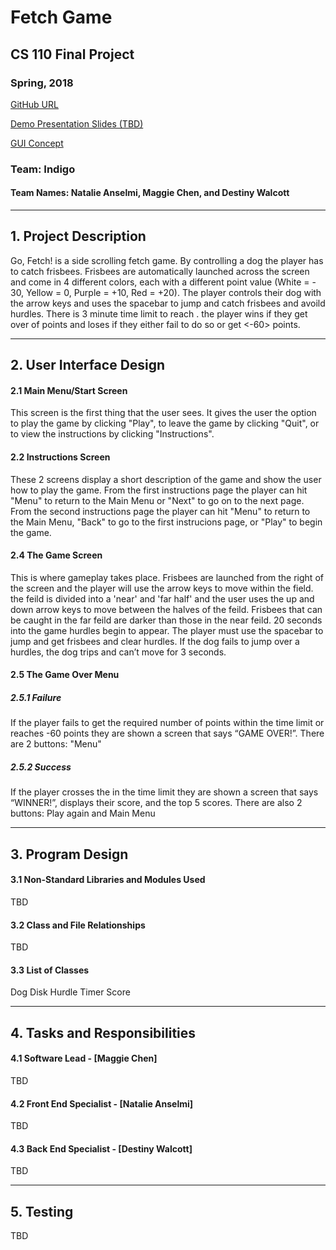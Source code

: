 # Fetch Game
## CS 110 Final Project
### Spring, 2018

[GitHub URL](https://github.com/binghamtonuniversity-cs110/final-project-spr18-indigo.git)

[Demo Presentation Slides (TBD)](#)

[GUI Concept](https://docs.google.com/presentation/d/1G4KUCHR8m9GNecY2GC9WtDUEP6b0_4xmQeJQMB2PxTA/edit?usp=sharing)

### Team: Indigo
#### Team Names: Natalie Anselmi, Maggie Chen, and Destiny Walcott

***

## 1. Project Description
Go, Fetch! is a side scrolling fetch game. By controlling a dog the player has to catch frisbees. Frisbees are automatically launched across the screen and come in 4 different colors, each with a different point value (White = - 30, Yellow = 0, Purple = +10, Red = +20). The player controls their dog with the arrow keys and uses the spacebar to jump and catch frisbees and avoild hurdles. There is 3 minute time limit to reach <a total number of points>. the player wins if they get over <that number> of points and loses if they either fail to do so or get <-60> points.

***    

## 2. User Interface Design  
#### 2.1 Main Menu/Start Screen
This screen is the first thing that the user sees. It gives the user the option to play the game by clicking "Play", to leave the game by clicking "Quit", or to view the instructions by clicking "Instructions".


#### 2.2 Instructions Screen
These 2 screens display a short description of the game and show the user how to play the game. From the first instructions page the player can hit "Menu" to return to the Main Menu or "Next" to go on to the next page. From the second instructions page the player can hit "Menu" to return to the Main Menu, "Back" to go to the first instrucions page, or "Play" to begin the game.


#### 2.4 The Game Screen
This is where gameplay takes place. Frisbees are launched from the right of the screen and the player will use the arrow keys to move within the field. the feild is divided into a 'near' and 'far half' and the user uses the up and down arrow keys to move between the halves of the feild. Frisbees that can be caught in the far feild are darker than those in the near feild. 20 seconds into the game hurdles begin to appear. The player must use the spacebar to jump and get frisbees and clear hurdles. If the dog fails to jump over a hurdles, the dog trips and can’t move for 3 seconds. 


#### 2.5 The Game Over Menu
##### 2.5.1 Failure
If the player fails to get the required number of points within the time limit or reaches -60 points they are shown a screen that says “GAME OVER!”. There are 2 buttons: "Menu"

##### 2.5.2 Success
If the player crosses the <point threshold> in the time limit they are shown a screen that says “WINNER!”, displays their score, and the top 5 scores. There are also 2 buttons: Play again and Main Menu


***
## 3. Program Design
#### 3.1 Non-Standard Libraries and Modules Used
TBD

#### 3.2 Class and File Relationships
TBD

#### 3.3 List of Classes
Dog
Disk
Hurdle
Timer
Score

***
## 4. Tasks and Responsibilities
#### 4.1 Software Lead - [Maggie Chen]
TBD

#### 4.2 Front End Specialist - [Natalie Anselmi]
TBD

#### 4.3 Back End Specialist - [Destiny Walcott]
TBD

***
## 5. Testing
TBD

